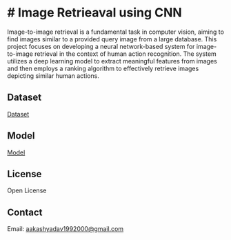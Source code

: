 # # Image Retrieaval using CNN

Image-to-image retrieval is a fundamental task in computer vision, aiming to find images similar to a provided query image from a large database. This project focuses on developing a neural network-based system for image-to-image retrieval in the context of human action recognition. The system utilizes a deep learning model to extract meaningful features from images and then employs a ranking algorithm to effectively retrieve images depicting similar human actions.

## Dataset

[Dataset](https://drive.google.com/file/d/1WEQfe_l2sUFei33f6R1vWiAwtOqBWcn-/view?usp=sharing)

## Model

[Model](https://drive.google.com/file/d/1-n5_1PLGH8mYe_WAFk3TbLPDW2MZWv4_/view?usp=sharing)

## License

Open License

## Contact

Email: [aakashyadav1992000@gmail.com](mailto:aakashyadav1992000@gmail.com)
